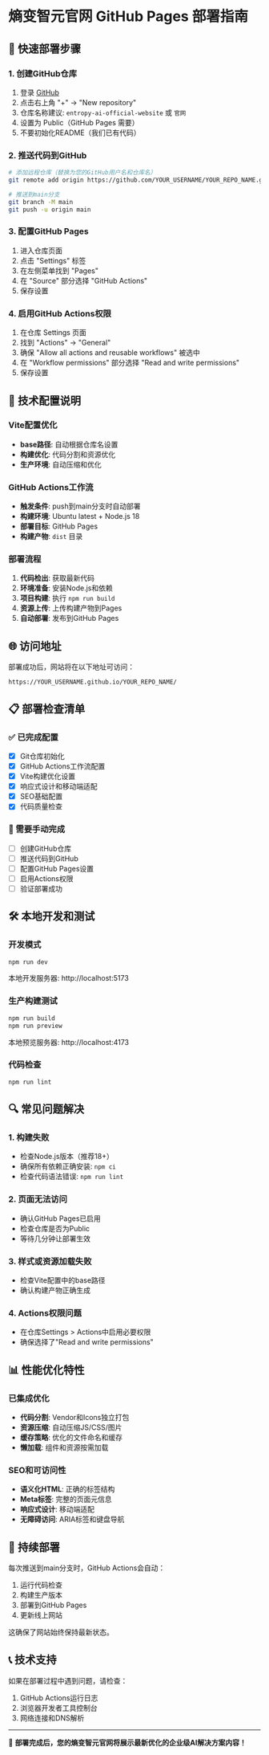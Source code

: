 # 熵变智元官网 GitHub Pages 部署指南

## 🚀 快速部署步骤

### 1. 创建GitHub仓库
1. 登录 [GitHub](https://github.com)
2. 点击右上角 "+" → "New repository"
3. 仓库名称建议: `entropy-ai-official-website` 或 `官网`
4. 设置为 Public（GitHub Pages 需要）
5. 不要初始化README（我们已有代码）

### 2. 推送代码到GitHub
```bash
# 添加远程仓库（替换为您的GitHub用户名和仓库名）
git remote add origin https://github.com/YOUR_USERNAME/YOUR_REPO_NAME.git

# 推送到main分支
git branch -M main
git push -u origin main
```

### 3. 配置GitHub Pages
1. 进入仓库页面
2. 点击 "Settings" 标签
3. 在左侧菜单找到 "Pages"
4. 在 "Source" 部分选择 "GitHub Actions"
5. 保存设置

### 4. 启用GitHub Actions权限
1. 在仓库 Settings 页面
2. 找到 "Actions" → "General"
3. 确保 "Allow all actions and reusable workflows" 被选中
4. 在 "Workflow permissions" 部分选择 "Read and write permissions"
5. 保存设置

## 🔧 技术配置说明

### Vite配置优化
- **base路径**: 自动根据仓库名设置
- **构建优化**: 代码分割和资源优化
- **生产环境**: 自动压缩和优化

### GitHub Actions工作流
- **触发条件**: push到main分支时自动部署
- **构建环境**: Ubuntu latest + Node.js 18
- **部署目标**: GitHub Pages
- **构建产物**: `dist` 目录

### 部署流程
1. **代码检出**: 获取最新代码
2. **环境准备**: 安装Node.js和依赖
3. **项目构建**: 执行 `npm run build`
4. **资源上传**: 上传构建产物到Pages
5. **自动部署**: 发布到GitHub Pages

## 🌐 访问地址
部署成功后，网站将在以下地址可访问：
```
https://YOUR_USERNAME.github.io/YOUR_REPO_NAME/
```

## 📋 部署检查清单

### ✅ 已完成配置
- [x] Git仓库初始化
- [x] GitHub Actions工作流配置
- [x] Vite构建优化设置
- [x] 响应式设计和移动端适配
- [x] SEO基础配置
- [x] 代码质量检查

### 🔲 需要手动完成
- [ ] 创建GitHub仓库
- [ ] 推送代码到GitHub
- [ ] 配置GitHub Pages设置
- [ ] 启用Actions权限
- [ ] 验证部署成功

## 🛠 本地开发和测试

### 开发模式
```bash
npm run dev
```
本地开发服务器: http://localhost:5173

### 生产构建测试
```bash
npm run build
npm run preview
```
本地预览服务器: http://localhost:4173

### 代码检查
```bash
npm run lint
```

## 🔍 常见问题解决

### 1. 构建失败
- 检查Node.js版本（推荐18+）
- 确保所有依赖正确安装: `npm ci`
- 检查代码语法错误: `npm run lint`

### 2. 页面无法访问
- 确认GitHub Pages已启用
- 检查仓库是否为Public
- 等待几分钟让部署生效

### 3. 样式或资源加载失败
- 检查Vite配置中的base路径
- 确认构建产物正确生成

### 4. Actions权限问题
- 在仓库Settings > Actions中启用必要权限
- 确保选择了"Read and write permissions"

## 📊 性能优化特性

### 已集成优化
- **代码分割**: Vendor和Icons独立打包
- **资源压缩**: 自动压缩JS/CSS/图片
- **缓存策略**: 优化的文件命名和缓存
- **懒加载**: 组件和资源按需加载

### SEO和可访问性
- **语义化HTML**: 正确的标签结构
- **Meta标签**: 完整的页面元信息
- **响应式设计**: 移动端适配
- **无障碍访问**: ARIA标签和键盘导航

## 🔄 持续部署

每次推送到main分支时，GitHub Actions会自动：
1. 运行代码检查
2. 构建生产版本
3. 部署到GitHub Pages
4. 更新线上网站

这确保了网站始终保持最新状态。

## 📞 技术支持

如果在部署过程中遇到问题，请检查：
1. GitHub Actions运行日志
2. 浏览器开发者工具控制台
3. 网络连接和DNS解析

---

🎉 **部署完成后，您的熵变智元官网将展示最新优化的企业级AI解决方案内容！**
